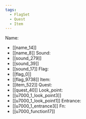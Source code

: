 ```yaml
---
tags:
  - FlagSet
  - Quest
  - Item
---
```

Name:
- [[name_14]]
- [[name_8]]
Sound:
- [[sound_279]]
- [[sound_39]]
- [[sound_17]]
Flag:
- [[flag_0]]
- [[flag_9738]]
Item:
- [[item_522]]
Quest:
- [[quest_40]]
Look_point:
- [[u7000_1_look_point3]]
- [[u7000_1_look_point1]]
Entrance:
- [[u7000_1_entrance3]]
Fn:
- [[u7000_function17]]
